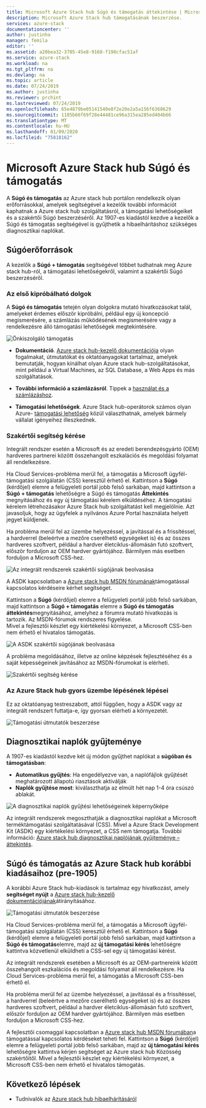 ```yaml
---
title: Microsoft Azure Stack hub Súgó és támogatás áttekintése | Microsoft Docs
description: Microsoft Azure Stack hub támogatásának beszerzése.
services: azure-stack
documentationcenter: ''
author: justinha
manager: femila
editor: ''
ms.assetid: a20bea32-3705-45e8-9168-f198cfac51af
ms.service: azure-stack
ms.workload: na
ms.tgt_pltfrm: na
ms.devlang: na
ms.topic: article
ms.date: 07/24/2019
ms.author: justinha
ms.reviewer: prchint
ms.lastreviewed: 07/24/2019
ms.openlocfilehash: 65e4879be05141540e8f2e20e2a5a156f6368629
ms.sourcegitcommit: 1185b66f69f28e44481ce96a315ea285ed404b66
ms.translationtype: MT
ms.contentlocale: hu-HU
ms.lasthandoff: 01/09/2020
ms.locfileid: "75818162"
---
```

# <a name="microsoft-azure-stack-hub-help-and-support"></a>Microsoft Azure Stack hub Súgó és támogatás

A **Súgó és támogatás** az Azure stack hub portálon rendelkezik olyan erőforrásokkal, amelyek segítségével a kezelők további információt kaphatnak a Azure stack hub szolgáltatásról, a támogatási lehetőségeiket és a szakértői Súgó beszerzéséről. Az 1907-es kiadástól kezdve a kezelők a Súgó és támogatás segítségével is gyűjthetik a hibaelhárításhoz szükséges diagnosztikai naplókat.  

## <a name="help-resources"></a>Súgóerőforrások 

A kezelők a **Súgó + támogatás** segítségével többet tudhatnak meg Azure stack hub-ról, a támogatási lehetőségekről, valamint a szakértői Súgó beszerzéséről. 

### <a name="things-to-try-first"></a>Az első kipróbálható dolgok

A **Súgó és támogatás** tetején olyan dolgokra mutató hivatkozásokat talál, amelyeket érdemes először kipróbálni, például egy új koncepció megismerésére, a számlázás működésének megismerésére vagy a rendelkezésre álló támogatási lehetőségek megtekintésére. 

![Önkiszolgáló támogatás](media/azure-stack-help-and-support/get-support-tiles.png)

- **Dokumentáció**. [Azure stack hub-kezelő dokumentációja](index.yml) olyan fogalmakat, útmutatókat és oktatóanyagokat tartalmaz, amelyek bemutatják, hogyan kínálhat olyan Azure stack hub-szolgáltatásokat, mint például a Virtual Machines, az SQL Database, a Web Apps és más szolgáltatások. 

- **További információ a számlázásról**. Tippek a [használat és a számlázáshoz](azure-stack-billing-and-chargeback.md).

- **Támogatási lehetőségek**. Azure Stack hub-operátorok számos olyan Azure- [támogatási lehetőség](https://aka.ms/azstacksupport) közül választhatnak, amelyek bármely vállalat igényeihez illeszkednek. 

### <a name="get-expert-help"></a>Szakértői segítség kérése 

Integrált rendszer esetén a Microsoft és az eredeti berendezésgyártó (OEM) hardveres partnerei között összehangolt eszkalációs és megoldási folyamat áll rendelkezésre.

Ha Cloud Services-probléma merül fel, a támogatás a Microsoft ügyfél-támogatási szolgálatán (CSS) keresztül érhető el. Kattintson a **Súgó** (kérdőjel) elemre a felügyeleti portál jobb felső sarkában, majd kattintson a **Súgó + támogatás** lehetőségre a Súgó és támogatás **Áttekintés** megnyitásához és egy új támogatási kérelem elküldéséhez. A támogatási kérelem létrehozásakor Azure Stack hub szolgáltatást kell megjelölnie. Azt javasoljuk, hogy az ügyfelek a nyilvános Azure Portal használata helyett jegyet küldjenek. 

Ha probléma merül fel az üzembe helyezéssel, a javítással és a frissítéssel, a hardverrel (beleértve a mezőre cserélhető egységeket is) és az összes hardveres szoftvert, például a hardver életciklus-állomásán futó szoftvert, először forduljon az OEM hardver gyártójához. Bármilyen más esetben forduljon a Microsoft CSS-hez.

![Az integrált rendszerek szakértői súgójának beolvasása](media/azure-stack-help-and-support/get-support-integrated.png)

A ASDK kapcsolatban a [Azure stack hub MSDN fórumának](https://social.msdn.microsoft.com/Forums/azure/home?forum=azurestack)támogatással kapcsolatos kérdéseire kérhet segítséget. 

Kattintson a **Súgó** (kérdőjel) elemre a felügyeleti portál jobb felső sarkában, majd kattintson a **Súgó + támogatás** elemre a **Súgó és támogatás áttekintés**megnyitásához, amelyhez a fórumra mutató hivatkozás is tartozik. Az MSDN-fórumok rendszeres figyelése.  
Mivel a fejlesztői készlet egy kiértékelési környezet, a Microsoft CSS-ben nem érhető el hivatalos támogatás.

![A ASDK szakértői súgójának beolvasása](media/azure-stack-help-and-support/get-support-asdk.png)

A probléma megoldásához, illetve az online képzések fejlesztéséhez és a saját képességeinek javításához az MSDN-fórumokat is elérheti. 

![Szakértői segítség kérése](media/azure-stack-help-and-support/get-support-cards.png)

### <a name="get-up-to-speed-with-azure-stack-hub"></a>Az Azure Stack hub gyors üzembe lépésének lépései

Ez az oktatóanyag testreszabott, attól függően, hogy a ASDK vagy az integrált rendszert futtatja-e, így gyorsan elérheti a környezetét. 

![Támogatási útmutatók beszerzése](media/azure-stack-help-and-support/get-support-tutorials.png)

## <a name="diagnostic-log-collection"></a>Diagnosztikai naplók gyűjteménye

A 1907-es kiadástól kezdve két új módon gyűjthet naplókat a **súgóban és támogatásban**:

- **Automatikus gyűjtés**: Ha engedélyezve van, a naplófájlok gyűjtését meghatározott állapotú riasztások aktiválják 
- **Naplók gyűjtése most**: kiválaszthatja az elmúlt hét nap 1-4 óra csúszó ablakát.

![A diagnosztikai naplók gyűjtési lehetőségeinek képernyőképe](media/azure-stack-automatic-log-collection/azure-stack-log-collection-overview.png)

Az integrált rendszerek megoszthatják a diagnosztikai naplókat a Microsoft terméktámogatási szolgáltatásával (CSS). Mivel a Azure Stack Development Kit (ASDK) egy kiértékelési környezet, a CSS nem támogatja. További információ: [Azure stack hub diagnosztikai naplójának gyűjteménye – áttekintés](azure-stack-diagnostic-log-collection-overview.md).



## <a name="help-and-support-for-earlier-releases-azure-stack-hub-pre-1905"></a>Súgó és támogatás az Azure Stack hub korábbi kiadásaihoz (pre-1905)

A korábbi Azure Stack hub-kiadások is tartalmaz egy hivatkozást, amely **segítséget nyújt** a [Azure stack hub-kezelő dokumentációjának](https://aka.ms/adminportaldocs)átirányításához.

![Támogatási útmutatók beszerzése](media/azure-stack-help-and-support/get-support-previous.png)

Ha Cloud Services-probléma merül fel, a támogatás a Microsoft ügyfél-támogatási szolgálatán (CSS) keresztül érhető el. Kattintson a **Súgó** (kérdőjel) elemre a felügyeleti portál jobb felső sarkában, majd kattintson a **Súgó és támogatás**elemre, majd az **új támogatási kérés** lehetőségre kattintva közvetlenül elküldheti a CSS-sel egy új támogatási kérést.

Az integrált rendszerek esetében a Microsoft és az OEM-partnereink között összehangolt eszkalációs és megoldási folyamat áll rendelkezésre. Ha Cloud Services-probléma merül fel, a támogatás a Microsoft CSS-ben érhető el. 

Ha probléma merül fel az üzembe helyezéssel, a javítással és a frissítéssel, a hardverrel (beleértve a mezőre cserélhető egységeket is) és az összes hardveres szoftvert, például a hardver életciklus-állomásán futó szoftvert, először forduljon az OEM hardver gyártójához. Bármilyen más esetben forduljon a Microsoft CSS-hez.

A fejlesztői csomaggal kapcsolatban a [Azure stack hub MSDN fórumában](https://social.msdn.microsoft.com/Forums/azure/home?forum=azurestack)a támogatással kapcsolatos kérdéseket teheti fel. Kattintson a **Súgó** (kérdőjel) elemre a felügyeleti portál jobb felső sarkában, majd az **új támogatási kérés** lehetőségre kattintva kérjen segítséget az Azure stack hub Közösség szakértőitől.
Mivel a fejlesztői készlet egy kiértékelési környezet, a Microsoft CSS-ben nem érhető el hivatalos támogatás.

## <a name="next-steps"></a>Következő lépések

- Tudnivalók az [Azure stack hub hibaelhárításáról](azure-stack-troubleshooting.md)